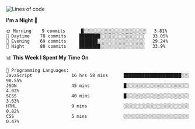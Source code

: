 <!--START_SECTION:waka-->
![Lines of code](https://img.shields.io/badge/From%20Hello%20World%20I%27ve%20Written-457640%20lines%20of%20code-blue)

**I'm a Night 🦉** 

```text
🌞 Morning    9 commits      █░░░░░░░░░░░░░░░░░░░░░░░░   3.81% 
🌆 Daytime    78 commits     ████████░░░░░░░░░░░░░░░░░   33.05% 
🌃 Evening    69 commits     ███████░░░░░░░░░░░░░░░░░░   29.24% 
🌙 Night      80 commits     ████████░░░░░░░░░░░░░░░░░   33.9%

```


📊 **This Week I Spent My Time On** 

```text
💬 Programming Languages: 
JavaScript               16 hrs 58 mins      ██████████████████████░░░   90.55% 
JSON                     45 mins             █░░░░░░░░░░░░░░░░░░░░░░░░   4.02% 
SCSS                     40 mins             █░░░░░░░░░░░░░░░░░░░░░░░░   3.63% 
HTML                     9 mins              ░░░░░░░░░░░░░░░░░░░░░░░░░   0.82% 
CSS                      5 mins              ░░░░░░░░░░░░░░░░░░░░░░░░░   0.47%

```


<!--END_SECTION:waka-->
